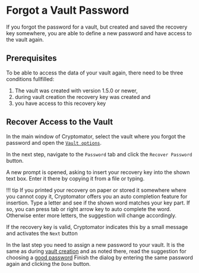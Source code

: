 # Forgot a Vault Password

If you forgot the password for a vault, but created and saved the recovery key somewhere, you are able to define a new password and have access to the vault again.

## Prerequisites

To be able to access the data of your vault again, there need to be three conditions fullfilled:

1. The vault was created with version 1.5.0 or newer,
1. during vault creation the recovery key was created and
1. you have access to this recovery key

## Recover Access to the Vault

In the main window of Cryptomator, select the vault where you forgot the password and open the [`Vault options`](TODO).

[//]: # (TODO: add picture with "ForgotPassword" vault)

In the next step, navigate to the `Password` tab and click the `Recover Password` button.

[//]: # (TODO: add picture with vault options password tab)

A new prompt is opened, asking to insert your recovery key into the shown text box. Enter it there by copying it from a file or typing.

!!! tip
    If you printed your recovery on paper or stored it somewhere where you cannot copy it, Cryptomator offers you an auto completion feature for insertion.
    Type a letter and see if the shown word matches your key part.
    If so, you can press tab or right arrow key to auto complete the word.
    Otherwise enter more letters, the suggestion will change accordingly.

[//]: # (TODO: picture with recovery key insertion prompt incl. auto complete feature)

If the recovery key is valid, Cryptomator indicates this by a small message and activates the `Next` button

[//]: # (TODO: picture with recovery key insertion prompt with valid key)

In the last step you need to assign a new password to your vault.
It is the same as during [vault creation](./adding-vaults.md#) and as noted there, read the suggestion for choosing a [good password](../security/advice.md#good-passwords)
Finish the dialog by entering the same password again and clicking the `Done` button.